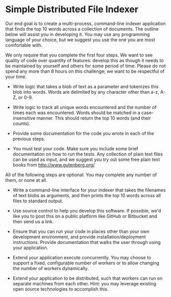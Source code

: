 # Simple Distributed File Indexer

Our end goal is to create a multi-process, command-line indexer application
that finds the top 10 words across a collection of documents. The outline below
will assist you in developing it. You may use any programming language of your
choice, but we suggest you use the one you are most comfortable with.

We only require that you complete the first four steps. We want to see quality
of code over quantity of features: develop this as though it needs to be
maintained by yourself and others for some period of time. Please do not spend
any more than 8 hours on this challenge; we want to be respectful of your time.

* Write logic that takes a blob of text as a parameter and tokenizes this blob
into words. Words are delimited by any character other than a-z, A-Z, or 0-9.

* Write logic to track all unique words encountered and the number of times each
was encountered. Words should be matched in a case-insensitive manner. This
should return the top 10 words (and their counts).

* Provide some documentation for the code you wrote in each of the previous
steps.

* You must test your code. Make sure you include some brief documentation on how
to run the tests. Any collection of plain text files can be used as input, and
we suggest you try out some free plain text books from http://www.gutenberg.org/

All of the following steps are optional. You may complete any number of them,
or none at all.

* Write a command-line interface for your indexer that takes the filenames of
text blobs as arguments, and then prints the top 10 words across all files to
standard output.

* Use source control to help you develop this software. If possible, we'd like
you to post this on a public platform like GitHub or Bitbucket and then send us
a link.

* Ensure that you can run your code in places other than your own development
environment, and provide installation/deployment instructions. Provide
documentation that walks the user through using your application.

* Extend your application execute concurrently. You may choose to support a
fixed, configurable number of workers or to allow changing the number of
workers dynamically.

* Extend your application to be distributed, such that workers can run on
separate machines from each other. Hint: you may leverage existing open source
technologies to accomplish this.
